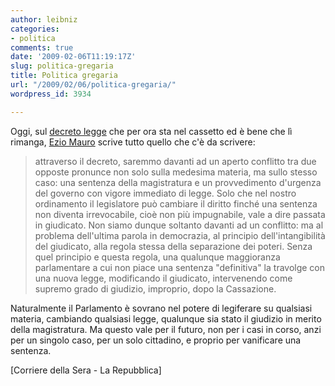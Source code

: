```yaml
---
author: leibniz
categories:
- politica
comments: true
date: '2009-02-06T11:19:17Z'
slug: politica-gregaria
title: Politica gregaria
url: "/2009/02/06/politica-gregaria/"
wordpress_id: 3934

---
```

Oggi, sul [decreto legge](http://www.corriere.it/cronache/09_febbraio_06/eluana_englaro_idratazione_polemica_180dfe72-f42c-11dd-952a-00144f02aabc.shtml) che per ora sta nel cassetto ed è bene che lì rimanga, [Ezio Mauro](http://www.repubblica.it/2009/02/sezioni/cronaca/eluana-englaro/editoriale-ezio-mauro/editoriale-ezio-mauro.html) scrive tutto quello che c'è da scrivere:


> attraverso il decreto, saremmo davanti ad un aperto conflitto tra due opposte pronunce non solo sulla medesima materia, ma sullo stesso caso: una sentenza della magistratura e un provvedimento d'urgenza del governo con vigore immediato di legge. Solo che nel nostro ordinamento il legislatore può cambiare il diritto finché una sentenza non diventa irrevocabile, cioè non più impugnabile, vale a dire passata in giudicato. Non siamo dunque soltanto davanti ad un conflitto: ma al problema dell'ultima parola in democrazia, al principio dell'intangibilità del giudicato, alla regola stessa della separazione dei poteri. Senza quel principio e questa regola, una qualunque maggioranza parlamentare a cui non piace una sentenza "definitiva" la travolge con una nuova legge, modificando il giudicato, intervenendo come supremo grado di giudizio, improprio, dopo la Cassazione.

Naturalmente il Parlamento è sovrano nel potere di legiferare su qualsiasi materia, cambiando qualsiasi legge, qualunque sia stato il giudizio in merito della magistratura. Ma questo vale per il futuro, non per i casi in corso, anzi per un singolo caso, per un solo cittadino, e proprio per vanificare una sentenza.


[Corriere della Sera - La Repubblica]
